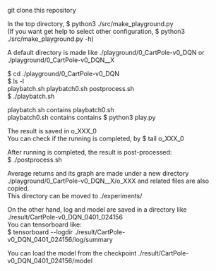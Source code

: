 git clone this repository

In the top directory, $ python3 ./src/make_playground.py  
(If you want get help to select other configuration, $ python3 ./src/make_playground.py -h)  
  
A default directory is made like ./playground/0_CartPole-v0_DQN or ./playground/0_CartPole-v0_DQN__X  
  
$ cd ./playground/0_CartPole-v0_DQN  
$ ls -l  
playbatch.sh  playbatch0.sh  postprocess.sh  
$ ./playbatch.sh  
  
playbatch.sh contains playbatch0.sh  
playbatch0.sh contains contains $ python3 play.py  
  
The result is saved in o_XXX_0  
You can check if the running is completed, by $ tail o_XXX_0  
  
After running is completed, the result is post-processed:  
$ ./postprocess.sh  
  
Average returns and its graph are made under a new directory ./playground/0_CartPole-v0_DQN__X/o_XXX and related files are also copied.  
This directory can be moved to ./experiments/  
  
On the other hand, log and model are saved in a directory like ./result/CartPole-v0_DQN_0401_024156  
You can tensorboard like:  
$ tensorboard --logdir ./result/CartPole-v0_DQN_0401_024156/log/summary  
  
You can load the model from the checkpoint ./result/CartPole-v0_DQN_0401_024156/model  

